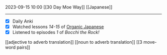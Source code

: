 2023-09-15 10:00
[[30 Day Moe Way]] [[Japanese]]
___
* [x] Daily Anki
* [x] Watched lessons *14-15* of [Organic Japanese](https://www.youtube.com/playlist?list=PLg9uYxuZf8x_A-vcqqyOFZu06WlhnypWj)
* [x] Listened to episodes *1* of *Bocchi the Rock!*

[[adjective to adverb translation]]
[[noun to adverb translation]]
[[3 move-word pairs]]